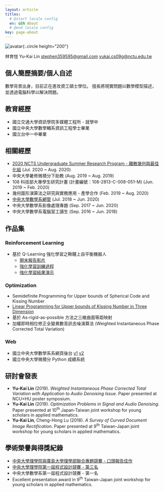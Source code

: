 ```yaml
---
layout: article
titles:
  # @start locale config
  en: &EN About
  # @end locale config
key: page-about
---
```


![avatar](https://lh3.googleusercontent.com/a-/AOh14GhnBsa3whM8nDU2qGfFG84MKmM_4AOFJ91qkz8c-g){:.circle height="200"}

林育愷 Yu-Kai Lin
stephen359595@gmail.com
yukai.cs09g@nctu.edu.tw

## 個人簡歷摘要/個人自述

數學背景出身，目前正在進攻資工碩士學位。
擅長將現實問題以數學模型描述，並透過電腦科學以解決問題。

## 教育經歷

- 國立交通大學資訊學院多媒體工程所 - 就學中
- 國立中央大學數學輔系資訊工程學士畢業
- 國立台中一中畢業

## 相關經歷

- [2020 NCTS Undergraduate Summer Research Program - 離散幾何與最佳化組](http://www.ncts.ntu.edu.tw/news_detail.php?nid=85) (Jul. 2020 ~ Aug. 2020)
- 中央大學暑修微積分下助教 (Aug. 2019 ~ Aug. 2019)
- 108 科技部大專學生研究計畫 (計畫編號：108-2813-C-008-051-M) (Jun. 2019 ~ Feb. 2020)
- 幾何圖形演算法之研究與實務應用 - 產學合作 (Feb. 2019 ~ Aug. 2020)
- [中央大學數學系網管](http://w2.math.ncu.edu.tw/about/mcl) (Jul. 2018 ~ Jun. 2020)
- 中央大學數學系影像處理專題 (Sep. 2017 ~ Jun. 2020)
- 中央大學數學系電腦室工讀生 (Sep. 2016 ~ Jun. 2018)

## 作品集

### Reinforcement Learning

- 基於 Q-Learning 強化學習之鞦韆上自平衡機器人
  - [期末報告影片](https://youtu.be/U6wQOqiuYWM?t=554)
  - [強化學習訓練過程](https://youtu.be/ZI97zVL4Qdk)
  - [強化學習結果演示](https://youtu.be/X84S3kAQsjw)

### Optimization

- Semidefinite Programming for Upper bounds of Spherical Code and Kissing Number
- [Linear Programming for Upper bounds of Kissing Number in Three Dimension](https://github.com/StephLin/kissing-number-problem-r3)
- 基於 As-rigid-as-possible 方法之三維曲面等距映射
- 加權即時相位修正全變異數音訊去噪演算法
  (Weighted Instantaneous Phase Corrected Total Variation)

### Web

- 國立中央大學數學系系網頁後台 [v1](http://w2.math.ncu.edu.tw/portal) [v2](http://portal.math.ncu.edu.tw)
- 國立中央大學微積分 Python 成績系統

## 研討會發表

- **Yu-Kai Lin** (2019). _Weighted Instantaneous Phase Corrected Total Variation with Application to Audio Denoising Issue_. Paper presented at NCU&times;HU poster symposium.
- **Yu-Kai Lin** (2019). _Optimization Problems in Signal and Audio Denoising_. Paper presented at 10<sup>th</sup> Japan-Taiwan joint workshop for young scholars in applied mathematics.
- **Yu-Kai Lin**, Cheng-Hong Lu (2018). _A Survey of Curved Document Image Rectification_. Paper presented at 9<sup>th</sup> Taiwan-Japan joint workshop for young scholars in applied mathematics.

## 學術榮譽與得獎紀錄

- [中央大學理學院與廣島大學理學部聯合專題競賽 - 口頭報告佳作](https://www.science.ncu.edu.tw/single-post/2019/06/12/0610-%E5%B0%88%E9%A1%8C%E6%88%90%E6%9E%9C%E6%B5%B7%E5%A0%B1%E8%A9%95%E6%AF%94%E7%8D%B2%E7%8D%8E%E5%90%8D%E5%96%AE)
- [中央大學理學院第一屆程式設計競賽 - 第三名](https://www.science.ncu.edu.tw/single-post/2019/06/11/%E7%90%86%E5%AD%B8%E9%99%A2%E7%AC%AC%E4%B8%80%E5%B1%86%E7%A8%8B%E5%BC%8F%E8%A8%AD%E8%A8%88%E6%AF%94%E8%B3%BD%E7%8D%B2%E7%8D%8E%E5%90%8D%E5%96%AE)
- 中央大學數學系第一屆程式設計競賽 - 第一名
- Excellent presentation award in 9<sup>th</sup> Taiwan-Japan joint workshop for young scholars in applied mathematics.
